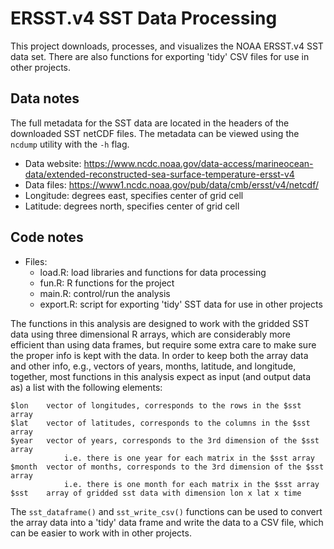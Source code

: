 # ERSST.v4 SST Data Processing

This project downloads, processes, and visualizes the NOAA ERSST.v4 SST data
set. There are also functions for exporting 'tidy' CSV files for use in other
projects.


## Data notes

The full metadata for the SST data are located in the headers of the downloaded
SST netCDF files. The metadata can be viewed using the `ncdump` utility with the
`-h` flag.

- Data website: <https://www.ncdc.noaa.gov/data-access/marineocean-data/extended-reconstructed-sea-surface-temperature-ersst-v4>
- Data files:   <https://www1.ncdc.noaa.gov/pub/data/cmb/ersst/v4/netcdf/>
- Longitude: degrees east, specifies center of grid cell
- Latitude: degrees north, specifies center of grid cell


## Code notes

- Files:
    - load.R:   load libraries and functions for data processing
    - fun.R:    R functions for the project
    - main.R:   control/run the analysis
    - export.R: script for exporting 'tidy' SST data for use in other
                projects

The functions in this analysis are designed to work with the gridded SST data
using three dimensional R arrays, which are considerably more efficient than
using data frames, but require some extra care to make sure the proper info is
kept with the data. In order to keep both the array data and other info, e.g.,
vectors of years, months, latitude, and longitude, together, most functions in
this analysis expect as input (and output data as) a list with the following
elements:

    $lon    vector of longitudes, corresponds to the rows in the $sst array
    $lat    vector of latitudes, corresponds to the columns in the $sst array
    $year   vector of years, corresponds to the 3rd dimension of the $sst array
                i.e. there is one year for each matrix in the $sst array
    $month  vector of months, corresponds to the 3rd dimension of the $sst array
                i.e. there is one month for each matrix in the $sst array
    $sst    array of gridded sst data with dimension lon x lat x time

The `sst_dataframe()` and `sst_write_csv()` functions can be used to convert the
array data into a 'tidy' data frame and write the data to a CSV file, which can
be easier to work with in other projects.
